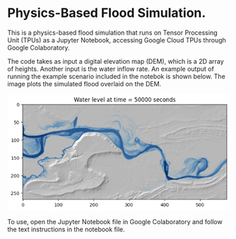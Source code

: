 # Physics-Based Flood Simulation.

This is a physics-based flood simulation that runs on Tensor Processing
Unit (TPUs) as a Jupyter Notebook, accessing Google Cloud TPUs through Google
Colaboratory.

The code takes as input a digital elevation map (DEM), which is a 2D array of
heights. Another input is the water inflow rate. An example output of running
the example scenario included in the notebok is shown below. The image plots the
simulated flood overlaid on the DEM.

![Flood simulation overlaid on elevation map](flood_demo.png)

To use, open the Jupyter Notebook file in Google Colaboratory and follow the text
instructions in the notebook file.

